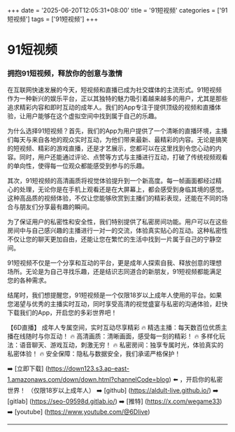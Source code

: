 +++
date = '2025-06-20T12:05:31+08:00'
title = '91短视频'
categories = ['91短视频']
tags = ['91短视频']
+++

# 91短视频

### 拥抱91短视频，释放你的创意与激情

在互联网快速发展的今天，短视频和直播已成为社交媒体的主流形式。91短视频作为一种新兴的娱乐平台，正以其独特的魅力吸引着越来越多的用户，尤其是那些追求精彩内容和即时互动的成年人。我们的App专注于提供顶级的视频和直播体验，让用户能够在这个虚拟空间中找到属于自己的乐趣。

为什么选择91短视频？首先，我们的App为用户提供了一个清晰的直播环境，主播们每天与来自各地的观众实时互动，为他们带来最新、最精彩的内容。无论是搞笑的短视频、精彩的游戏直播，还是才艺展示，您都可以在这里找到令您心动的内容。同时，用户还能通过评论、点赞等方式与主播进行互动，打破了传统视频观看的单向性，使得每一位观众都能感受到参与的乐趣。

其次，91短视频的高清画质将视觉体验提升到一个新高度。每一帧画面都经过精心的处理，无论你是在手机上观看还是在大屏幕上，都会感受到身临其境的感觉。这种高品质的视频体验，不仅让您能够欣赏到主播们的精彩表现，还能在不同的场合与朋友们分享最有趣的瞬间。

为了保证用户的私密性和安全性，我们特别提供了私密房间功能。用户可以在这些房间中与自己感兴趣的主播进行一对一的交流，体验真实贴心的互动。这种私密性不仅让您的聊天更加自由，还能让您在繁忙的生活中找到一片属于自己的宁静空间。

91短视频不仅是一个分享和互动的平台，更是成年人探索自我、释放创意的理想场所。无论是为自己寻找乐趣，还是结识志同道合的新朋友，91短视频都能满足您的各种需求。

结尾时，我们想提醒您，91短视频是一个仅限18岁以上成年人使用的平台。如果您渴望与优秀的主播实时互动，同时享受高清的视觉盛宴与私密的沟通体验，赶快下载我们的App，开启您的多彩世界吧！

【6D直播】
成年人专属空间，实时互动尽享精彩
🔥 精选主播：每天数百位优质主播在线随时与你互动！
🔥 高清画质：清晰画面，感受每一刻的精彩！
🔥 多样化玩法：语音聊天、游戏互动，刺激无穷！
🔥 私密房间：独享专属时光，体验真实的私密体验！
🔥 安全保障：隐私与数据安全，我们承诺严格保护！

➡️ [立即下载] (https://down123.s3.ap-east-1.amazonaws.com/down/down.html?channelCode=blog) ⬅️ ，开启你的私密世界！
（仅限18岁以上成年人）
➡️ [github] (https://aldult-live.github.io/)
➡️ [gitlab] (https://seo-09598d.gitlab.io/)
➡️ [推特] (https://x.com/wegame33)
➡️ [youtube] (https://www.youtube.com/@6Dlive)

---
